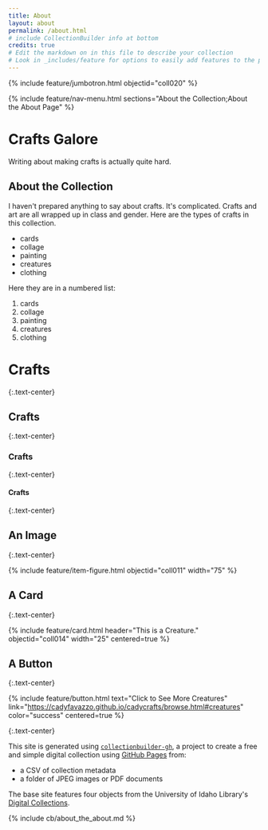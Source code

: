 ```yaml
---
title: About
layout: about
permalink: /about.html
# include CollectionBuilder info at bottom
credits: true
# Edit the markdown on in this file to describe your collection
# Look in _includes/feature for options to easily add features to the page
---
```


{% include feature/jumbotron.html objectid="coll020" %}

{% include feature/nav-menu.html sections="About the Collection;About the About Page" %}

# Crafts Galore

Writing about making crafts is actually quite hard. 

## About the Collection

I haven't prepared anything to say about crafts. 
It's complicated. 
Crafts and art are all wrapped up in class and gender.
Here are the types of crafts in this collection.

- cards
- collage
- painting
- creatures
- clothing

Here they are in a numbered list:

1. cards
2. collage
3. painting
4. creatures
5. clothing

# Crafts
{:.text-center}
## Crafts
{:.text-center}
### Crafts
{:.text-center}
#### Crafts
{:.text-center}

## An Image
{:.text-center}

{% include feature/item-figure.html objectid="coll011" width="75" %}

## A Card
{:.text-center}

{% include feature/card.html header="This is a Creature." objectid="coll014" width="25" centered=true %}

## A Button
{:.text-center}

{% include feature/button.html text="Click to See More Creatures" link="https://cadyfavazzo.github.io/cadycrafts/browse.html#creatures" color="success" centered=true %}

{:.text-center}



This site is generated using [`collectionbuilder-gh`](https://collectionbuilding.github.io/gh/), a project to create a free and simple digital collection using [GitHub Pages](https://pages.github.com/) from: 

- a CSV of collection metadata
- a folder of JPEG images or PDF documents

The base site features four objects from the University of Idaho Library's [Digital Collections](https://www.lib.uidaho.edu/digital). 

<!-- IMPORTANT!!! DELETE this comment and the include below when you are finished editing this page for your collection. The include below introduces about page features. They will show up on your collection's about page until you delete it.  -->
{% include cb/about_the_about.md %} 
